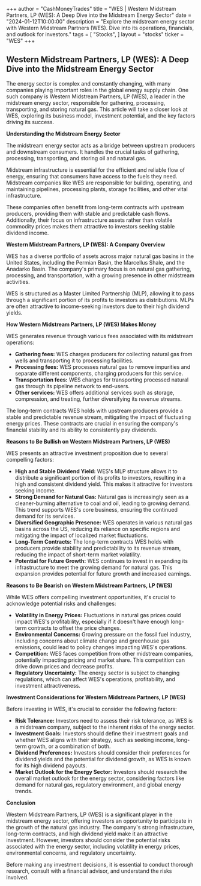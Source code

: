 +++
author = "CashMoneyTrades"
title = "WES |  Western Midstream Partners, LP (WES): A Deep Dive into the Midstream Energy Sector"
date = "2024-01-12T10:00:00"
description = "Explore the midstream energy sector with Western Midstream Partners (WES).  Dive into its operations, financials, and outlook for investors."
tags = [
"Stocks",
]
layout = "stocks"
ticker = "WES"
+++
        


## Western Midstream Partners, LP (WES): A Deep Dive into the Midstream Energy Sector

The energy sector is complex and constantly changing, with many companies playing important roles in the global energy supply chain. One such company is Western Midstream Partners, LP (WES), a leader in the midstream energy sector, responsible for gathering, processing, transporting, and storing natural gas. This article will take a closer look at WES, exploring its business model, investment potential, and the key factors driving its success.

**Understanding the Midstream Energy Sector**

The midstream energy sector acts as a bridge between upstream producers and downstream consumers. It handles the crucial tasks of gathering, processing, transporting, and storing oil and natural gas. 

Midstream infrastructure is essential for the efficient and reliable flow of energy, ensuring that consumers have access to the fuels they need. Midstream companies like WES are responsible for building, operating, and maintaining pipelines, processing plants, storage facilities, and other vital infrastructure. 

These companies often benefit from long-term contracts with upstream producers, providing them with stable and predictable cash flows. Additionally, their focus on infrastructure assets rather than volatile commodity prices makes them attractive to investors seeking stable dividend income.

**Western Midstream Partners, LP (WES): A Company Overview**

WES has a diverse portfolio of assets across major natural gas basins in the United States, including the Permian Basin, the Marcellus Shale, and the Anadarko Basin. The company's primary focus is on natural gas gathering, processing, and transportation, with a growing presence in other midstream activities.

WES is structured as a Master Limited Partnership (MLP), allowing it to pass through a significant portion of its profits to investors as distributions. MLPs are often attractive to income-seeking investors due to their high dividend yields.

**How Western Midstream Partners, LP (WES) Makes Money**

WES generates revenue through various fees associated with its midstream operations:

* **Gathering fees:** WES charges producers for collecting natural gas from wells and transporting it to processing facilities.
* **Processing fees:** WES processes natural gas to remove impurities and separate different components, charging producers for this service.
* **Transportation fees:** WES charges for transporting processed natural gas through its pipeline network to end-users.
* **Other services:** WES offers additional services such as storage, compression, and treating, further diversifying its revenue streams.

The long-term contracts WES holds with upstream producers provide a stable and predictable revenue stream, mitigating the impact of fluctuating energy prices. These contracts are crucial in ensuring the company's financial stability and its ability to consistently pay dividends.

**Reasons to Be Bullish on Western Midstream Partners, LP (WES)**

WES presents an attractive investment proposition due to several compelling factors:

* **High and Stable Dividend Yield:** WES's MLP structure allows it to distribute a significant portion of its profits to investors, resulting in a high and consistent dividend yield. This makes it attractive for investors seeking income.
* **Strong Demand for Natural Gas:**  Natural gas is increasingly seen as a cleaner-burning alternative to coal and oil, leading to growing demand. This trend supports WES's core business, ensuring the continued demand for its services.
* **Diversified Geographic Presence:** WES operates in various natural gas basins across the US, reducing its reliance on specific regions and mitigating the impact of localized market fluctuations.
* **Long-Term Contracts:** The long-term contracts WES holds with producers provide stability and predictability to its revenue stream, reducing the impact of short-term market volatility.
* **Potential for Future Growth:** WES continues to invest in expanding its infrastructure to meet the growing demand for natural gas. This expansion provides potential for future growth and increased earnings.

**Reasons to Be Bearish on Western Midstream Partners, LP (WES)**

While WES offers compelling investment opportunities, it's crucial to acknowledge potential risks and challenges:

* **Volatility in Energy Prices:** Fluctuations in natural gas prices could impact WES's profitability, especially if it doesn't have enough long-term contracts to offset the price changes.
* **Environmental Concerns:** Growing pressure on the fossil fuel industry, including concerns about climate change and greenhouse gas emissions, could lead to policy changes impacting WES's operations.
* **Competition:** WES faces competition from other midstream companies, potentially impacting pricing and market share. This competition can drive down prices and decrease profits.
* **Regulatory Uncertainty:** The energy sector is subject to changing regulations, which can affect WES's operations, profitability, and investment attractiveness.

**Investment Considerations for Western Midstream Partners, LP (WES)**

Before investing in WES, it's crucial to consider the following factors:

* **Risk Tolerance:** Investors need to assess their risk tolerance, as WES is a midstream company, subject to the inherent risks of the energy sector.
* **Investment Goals:** Investors should define their investment goals and whether WES aligns with their strategy, such as seeking income, long-term growth, or a combination of both.
* **Dividend Preferences:** Investors should consider their preferences for dividend yields and the potential for dividend growth, as WES is known for its high dividend payouts.
* **Market Outlook for the Energy Sector:** Investors should research the overall market outlook for the energy sector, considering factors like demand for natural gas, regulatory environment, and global energy trends.

**Conclusion**

Western Midstream Partners, LP (WES) is a significant player in the midstream energy sector, offering investors an opportunity to participate in the growth of the natural gas industry. The company's strong infrastructure, long-term contracts, and high dividend yield make it an attractive investment. However, investors should consider the potential risks associated with the energy sector, including volatility in energy prices, environmental concerns, and regulatory uncertainty.

Before making any investment decisions, it is essential to conduct thorough research, consult with a financial advisor, and understand the risks involved. 

        